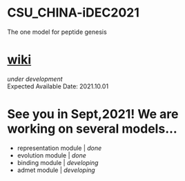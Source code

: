 # CSU_CHINA-iDEC2021
The one model for peptide genesis
# [wiki](https://github.com/idec2021/CSU_CHINA)
*under development*   
Expected Available Date: 2021.10.01
# See you in Sept,2021! We are working on several models...
* representation module | *done*
* evolution module | *done*
* binding module | *developing*
* admet module | *developing*
